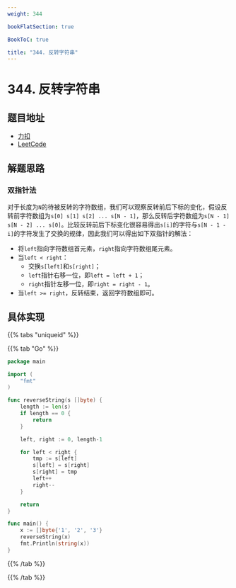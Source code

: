 ```yaml
---
weight: 344

bookFlatSection: true

BookToC: true

title: "344. 反转字符串"
---
```


# 344. 反转字符串

## 题目地址

+ [力扣](https://leetcode.cn/problems/reverse-string/description/)
+ [LeetCode](https://leetcode.com/problems/reverse-string/description/)

## 解题思路

### 双指针法

对于长度为`N`的待被反转的字符数组，我们可以观察反转前后下标的变化，假设反转前字符数组为`s[0] s[1] s[2] ... s[N - 1]`，那么反转后字符数组为`s[N - 1] s[N - 2] ... s[0]`。比较反转前后下标变化很容易得出`s[i]`的字符与`s[N - 1 - i]`的字符发生了交换的规律，因此我们可以得出如下双指针的解法：

+ 将`left`指向字符数组首元素，`right`指向字符数组尾元素。
+ 当`left < right`：
    + 交换`s[left]`和`s[right]`；
    + `left`指针右移一位，即`left = left + 1`；
    + `right`指针左移一位，即`right = right - 1`。
+ 当`left >= right`，反转结束，返回字符数组即可。

[//]: # (![双指针法]&#40;https://cdn.xiaobinqt.cn/xiaobinqt.io/20221208/3b9762938a9b4679974b7481e302cdd1.png '双指针法'&#41;)

## 具体实现

{{% tabs "uniqueid" %}}

{{% tab "Go" %}}

```go
package main

import (
	"fmt"
)

func reverseString(s []byte) {
	length := len(s)
	if length == 0 {
		return
	}

	left, right := 0, length-1

	for left < right {
		tmp := s[left]
		s[left] = s[right]
		s[right] = tmp
		left++
		right--
	}

	return
}

func main() {
	x := []byte{'1', '2', '3'}
	reverseString(x)
	fmt.Println(string(x))
}

```

{{% /tab  %}}

{{% /tab  %}}


